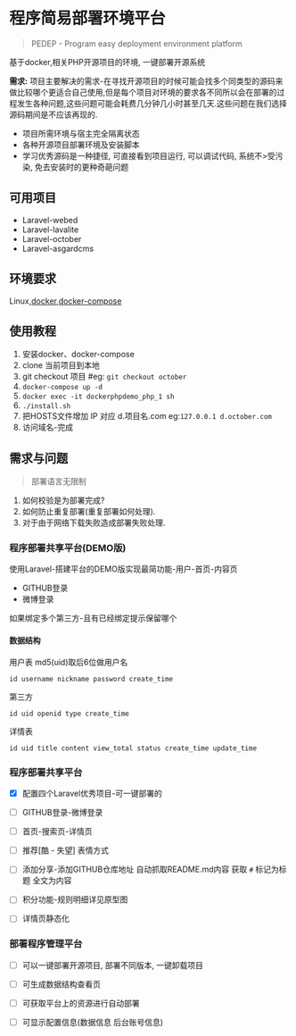 # 程序简易部署环境平台
> PEDEP - Program easy deployment environment platform

基于docker,相关PHP开源项目的环境, 一键部署开源系统

**需求:** 项目主要解决的需求-在寻找开源项目的时候可能会找多个同类型的源码来做比较哪个更适合自己使用,但是每个项目对环境的要求各不同所以会在部署的过程发生各种问题,这些问题可能会耗费几分钟几小时甚至几天.这些问题在我们选择源码期间是不应该再现的.

- 项目所需环境与宿主完全隔离状态
- 各种开源项目部署环境及安装脚本
- 学习优秀源码是一种捷径, 可直接看到项目运行, 可以调试代码, 系统不>受污染, 免去安装时的更种奇葩问题

## 可用项目

- Laravel-webed
- Laravel-lavalite
- Laravel-october
- Laravel-asgardcms

## 环境要求

Linux,[docker](https://docs.docker.com/engine/installation/linux/docker-ce/ubuntu/#supported-storage-drivers),[docker-compose](https://docs.docker.com/compose/install/#install-compose)

## 使用教程

1. 安装docker、docker-compose
2. clone 当前项目到本地
3. git checkout 项目 #eg: `git checkout october`
4. `docker-compose up -d`
5. `docker exec -it dockerphpdemo_php_1 sh`
6. `./install.sh`
7. 把HOSTS文件增加 IP 对应 d.项目名.com eg:`127.0.0.1 d.october.com`
8. 访问域名-完成

## 需求与问题

> 部署语言无限制

1. 如何校验是为部署完成?
2. 如何防止重复部署(重复部署如何处理). 
3. 对于由于网络下载失败造成部署失败处理.


### 程序部署共享平台(DEMO版)
使用Laravel-搭建平台的DEMO版实现最简功能-用户-首页-内容页

- GITHUB登录
- 微博登录

如果绑定多个第三方-且有已经绑定提示保留哪个

#### 数据结构
用户表 md5(uid)取后6位做用户名
```
id username nickname password create_time
```
第三方
```
id uid openid type create_time 
```
详情表
```
id uid title content view_total status create_time update_time 
```
### 程序部署共享平台

- [x] 配置四个Laravel优秀项目-可一键部署的
- [ ] GITHUB登录-微博登录
- [ ] 首页-搜索页-详情页
- [ ] 推荐[酷 - 失望] 表情方式
- [ ] 添加分享-添加GITHUB仓库地址 自动抓取README.md内容 获取 `#` 标记为标题 全文为内容
- [ ] 积分功能-规则明细详见原型图
- [ ] 详情页静态化


### 部署程序管理平台
- [ ] 可以一键部署开源项目, 部署不同版本, 一键卸载项目
- [ ] 可生成数据结构查看页
- [ ] 可获取平台上的资源进行自动部署
- [ ] 可显示配置信息(数据信息 后台账号信息)

